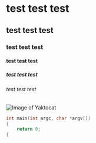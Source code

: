 # test test test
## test test test
### test test test
#### test test test
##### test test test
###### test test test
![Image of Yaktocat](https://octodex.github.com/images/yaktocat.png)

``` cpp
int main(int argc, char *argv[])
{
    return 0;
{
```
